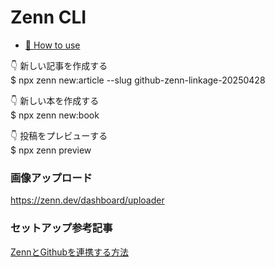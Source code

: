 # Zenn CLI

* [📘 How to use](https://zenn.dev/zenn/articles/zenn-cli-guide)

👇  新しい記事を作成する  
$ npx zenn new:article --slug github-zenn-linkage-20250428

👇  新しい本を作成する  
$ npx zenn new:book

👇  投稿をプレビューする  
$ npx zenn preview

### 画像アップロード
https://zenn.dev/dashboard/uploader


### セットアップ参考記事
[ZennとGithubを連携する方法](https://zenn.dev/eguchi244_dev/articles/github-zenn-linkage-20230501)